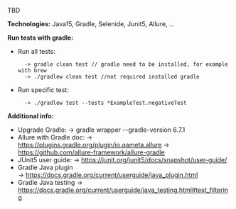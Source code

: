 TBD

**Technologies:**
Java15, Gradle, Selenide, Junit5, Allure, ...

**Run tests with gradle:** 
* Run all tests:

        -> gradle clean test // gradle need to be installed, for example with brew
        -> ./gradlew clean test //not required installed gradle
* Run specific test:

        -> ./gradlew test --tests *ExampleTest.negativeTest

**Additional info:**

* Upgrade Gradle:
        -> gradle wrapper --gradle-version 6.7.1
* Allure with Gradle doc:
        -> https://plugins.gradle.org/plugin/io.qameta.allure 
        -> https://github.com/allure-framework/allure-gradle
* JUnit5 user guide: 
        -> https://junit.org/junit5/docs/snapshot/user-guide/
* Gradle Java plugin        
        -> https://docs.gradle.org/current/userguide/java_plugin.html
* Gradle Java testing 
        -> https://docs.gradle.org/current/userguide/java_testing.html#test_filtering